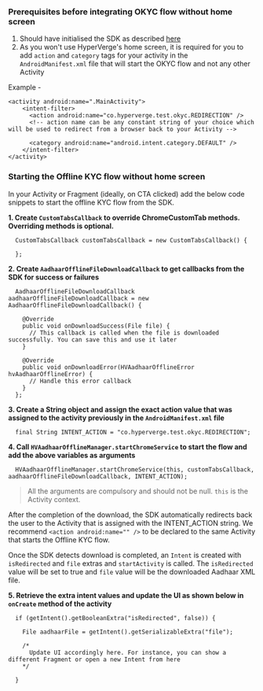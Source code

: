 
### Prerequisites before integrating OKYC flow without home screen

1. Should have initialised the SDK as described [here](https://github.com/hyperverge/aadhaar-offline-android-sdk/blob/v1.2.5/README.md#2-initialising-the-sdk)
2. As you won't use HyperVerge's home screen, it is required for you to add ```action``` and ```category``` tags for your activity in the ```AndroidManifest.xml``` file that will start the OKYC flow and not any other Activity

Example - 
```
<activity android:name=".MainActivity">
    <intent-filter>
      <action android:name="co.hyperverge.test.okyc.REDIRECTION" />
      <!-- action name can be any constant string of your choice which will be used to redirect from a browser back to your Activity -->

      <category android:name="android.intent.category.DEFAULT" />
    </intent-filter>
</activity>
```
  
### Starting the Offline KYC flow without home screen

In your Activity or Fragment (ideally, on CTA clicked) add the below code snippets to start the offline KYC flow from the SDK.
  
  **1. Create ```CustomTabsCallback``` to override ChromeCustomTab methods. Overriding methods is optional.**
  
```
  CustomTabsCallback customTabsCallback = new CustomTabsCallback() {

  };
```
  **2. Create ```AadhaarOfflineFileDownloadCallback``` to get callbacks from the SDK for success or failures**
      
```
  AadhaarOfflineFileDownloadCallback aadhaarOfflineFileDownloadCallback = new AadhaarOfflineFileDownloadCallback() {

    @Override
    public void onDownloadSuccess(File file) {
      // This callback is called when the file is downloaded successfully. You can save this and use it later
    }

    @Override
    public void onDownloadError(HVAadhaarOfflineError hvAadhaarOfflineError) {
      // Handle this error callback 
    }
  };
```
  
  **3. Create a String object and assign the exact action value that was assigned to the activity previously in the ```AndroidManifest.xml``` file**

```
  final String INTENT_ACTION = "co.hyperverge.test.okyc.REDIRECTION";
```

  **4. Call ```HVAadhaarOfflineManager.startChromeService``` to start the flow and add the above variables as arguments**

```
  HVAadhaarOfflineManager.startChromeService(this, customTabsCallback, aadhaarOfflineFileDownloadCallback, INTENT_ACTION);
```

> All the arguments are compulsory and should not be null. ```this``` is the Activity context.

After the completion of the download, the SDK automatically redirects back the user to the Activity that is assigned with the INTENT_ACTION string. 
We recommend ```<action android:name="" />``` to be declared to the same Activity that starts the Offline KYC flow.

Once the SDK detects download is completed, an ```Intent``` is created with ```isRedirected``` and ```file``` extras and ```startActivity``` is called. 
The ```isRedirected``` value will be set to true and ```file``` value will be the downloaded Aadhaar XML file. 

  **5. Retrieve the extra intent values and update the UI as shown below in ```onCreate``` method of the activity**

```
  if (getIntent().getBooleanExtra("isRedirected", false)) {
    
    File aadhaarFile = getIntent().getSerializableExtra("file");
    
    /*
      Update UI accordingly here. For instance, you can show a different Fragment or open a new Intent from here
    */
    
  }
```

